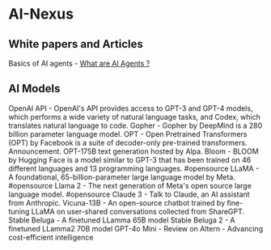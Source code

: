 # AI-Nexus

## White papers and Articles
Basics of AI agents - [ What are AI Agents ?](https://www.ibm.com/think/topics/ai-agents)

## AI Models
OpenAI API - OpenAI's API provides access to GPT-3 and GPT-4 models, which performs a wide variety of natural language tasks, and Codex, which translates natural language to code.
Gopher - Gopher by DeepMind is a 280 billion parameter language model.
OPT - Open Pretrained Transformers (OPT) by Facebook is a suite of decoder-only pre-trained transformers. Announcement. OPT-175B text generation hosted by Alpa.
Bloom - BLOOM by Hugging Face is a model similar to GPT-3 that has been trained on 46 different languages and 13 programming languages. #opensource
LLaMA - A foundational, 65-billion-parameter large language model by Meta. #opensource
Llama 2 - The next generation of Meta's open source large language model. #opensource
Claude 3 - Talk to Claude, an AI assistant from Anthropic.
Vicuna-13B - An open-source chatbot trained by fine-tuning LLaMA on user-shared conversations collected from ShareGPT.
Stable Beluga - A finetuned LLamma 65B model
Stable Beluga 2 - A finetuned LLamma2 70B model
GPT-4o Mini - Review on Altern - Advancing cost-efficient intelligence
